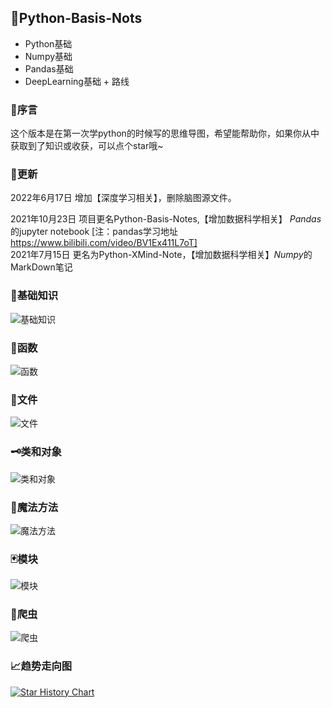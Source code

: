 ## 🐍Python-Basis-Nots

* Python基础
* Numpy基础
* Pandas基础
* DeepLearning基础 + 路线



### 🍭序言

这个版本是在第一次学python的时候写的思维导图，希望能帮助你，如果你从中获取到了知识或收获，可以点个star哦~

### 🐌更新

2022年6月17日 增加【深度学习相关】，删除脑图源文件。

2021年10月23日 项目更名Python-Basis-Notes,【增加数据科学相关】 *Pandas*的jupyter notebook [注：pandas学习地址 https://www.bilibili.com/video/BV1Ex411L7oT]  
2021年7月15日  更名为Python-XMind-Note，【增加数据科学相关】*Numpy*的MarkDown笔记

### 🍬基础知识

![基础知识](images/%E5%9F%BA%E7%A1%80%E7%9F%A5%E8%AF%86.png)

### 📲函数

![函数](images/%E5%87%BD%E6%95%B0.png)

### 📁文件

![文件](images/%E6%96%87%E4%BB%B6.png)

### 🗝️类和对象

![类和对象](images/%E7%B1%BB%E5%92%8C%E5%AF%B9%E8%B1%A1.png)

### 🧙魔法方法

![魔法方法](images/%E9%AD%94%E6%B3%95%E6%96%B9%E6%B3%95.png)

### 🃏模块

![模块](images/%E6%A8%A1%E5%9D%97.png)

### 🐞爬虫

![爬虫](images/%E7%88%AC%E8%99%AB.png)



### 📈趋势走向图

[![Star History Chart](images/Python-Basis-Notes&type=Date.svg+xml)](https://star-history.com/#zhiyu1998/Python-Basis-Notes&Date)

